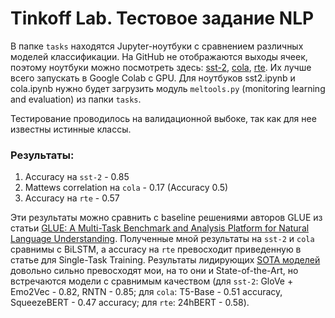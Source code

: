# Tinkoff Lab. Тестовое задание NLP

В папке `tasks` находятся Jupyter-ноутбуки с сравнением различных моделей классификации. На GitHub не отображаются выходы ячеек, поэтому ноутбуки можно посмотреть здесь: [sst-2](https://nbviewer.org/github/pkseniya/nlp-testing/blob/main/tasks/sst2.ipynb), [cola](https://nbviewer.org/github/pkseniya/nlp-testing/blob/main/tasks/cola.ipynb), [rte](https://nbviewer.org/github/pkseniya/nlp-testing/blob/main/tasks/rte.ipynb). Их лучше всего запускать в Google Colab с GPU. Для ноутбуков sst2.ipynb и cola.ipynb нужно будет загрузить модуль `meltools.py` (monitoring learning and evaluation) из папки `tasks`.

Тестирование проводилось на валидационной выбоке, так как для нее известны истинные классы.

### Результаты:
  
  1. Accuracy на `sst-2` - 0.85
  2. Mattews correlation на `cola` - 0.17 (Accuracy 0.5)
  3. Accuracy на `rte` - 0.57

Эти результаты можно сравнить с baseline решениями авторов GLUE из статьи [GLUE: A Multi-Task Benchmark and Analysis Platform for Natural Language Understanding](https://openreview.net/pdf?id=rJ4km2R5t7). Полученные мной результаты на `sst-2` и `cola` сравнимы с BiLSTM, а accuracy на `rte` превосходит приведенную в статье для Single-Task Training. Результаты лидирующих [SOTA моделей](https://paperswithcode.com/sota) довольно сильно превосходят мои, на то они и State-of-the-Art, но встречаются модели с сравнимым качеством (для `sst-2`: GloVe + Emo2Vec - 0.82, RNTN - 0.85; для `cola`: T5-Base - 0.51 accuracy, SqueezeBERT - 0.47 accuracy; для `rte`: 24hBERT - 0.58).
